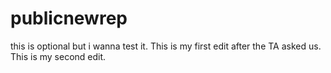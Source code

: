 # publicnewrep
this is optional but i wanna test it.
This is my first edit after the TA asked us.
This is my second edit.